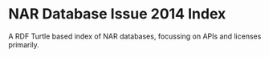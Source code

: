 NAR Database Issue 2014 Index
=============================

A RDF Turtle based index of NAR databases, focussing on APIs and licenses primarily.
